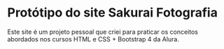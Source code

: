 # Protótipo do site Sakurai Fotografia

Este site é um projeto pessoal que criei para praticar os conceitos abordados nos cursos HTML e CSS + Bootstrap 4 da Alura.

